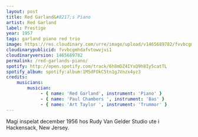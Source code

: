 ```yaml
---
layout: post
title: Red Garland&#8217;s Piano
artist: Red Garland
label: Prestige
year: 1957
tags: garland piano red trio
image: https://res.cloudinary.com/urre/image/upload/v1465689782/fvvbcgmhdafvtowvjvi1.jpg
cloudinarypublicid: fvvbcgmhdafvtowvjvi1
cloudinaryversion: 1465689782
permalink: /red-garlands-piano/
spotify: http://open.spotify.com/track/6h8mDZ4IYxQ9h8Iy5catTL
spotify_album: spotify:album:1M5dFOkC5tn1gJVnzx4yz3
credits:
    musicians:
        musician:
             - { name: 'Red Garland', instrument: 'Piano' }
             - { name: 'Paul Chambers ', instrument: 'Bas' }
             - { name: 'Art Taylor ', instrument: 'Trummor' }
---
```


Magi inspelat december 1956 hos Rudy Van Gelder Studio ute i Hackensack, New Jersey.